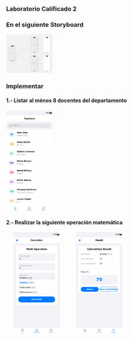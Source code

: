 ### Laboratorio Calificado 2

### En el siguiente Storyboard

<img src="./images/main.png" width="25%" alt="Workflow">

### Implementar

#### 1.- Listar al ménos 8 docentes del departamento

<img src="./images/teachers_list_screen.png" width="25%" alt="Teachers Screen">

#### 2.- Realizar la siguiente operación matemática

<p float="left">
  <img src="./images/calculator_screen.png" width="25%" alt="Calculator Screen" hspace="20" />
  <img src="./images/results_screen.png" width="25%" alt="Results Screen" hspace="20" />
</p>
